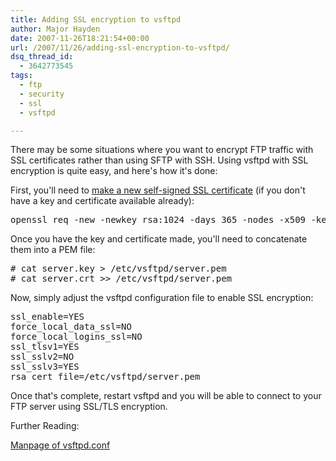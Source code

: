```yaml
---
title: Adding SSL encryption to vsftpd
author: Major Hayden
date: 2007-11-26T18:21:54+00:00
url: /2007/11/26/adding-ssl-encryption-to-vsftpd/
dsq_thread_id:
  - 3642773545
tags:
  - ftp
  - security
  - ssl
  - vsftpd

---
```

There may be some situations where you want to encrypt FTP traffic with SSL certificates rather than using SFTP with SSH. Using vsftpd with SSL encryption is quite easy, and here's how it's done:

First, you'll need to [make a new self-signed SSL certificate][1] (if you don't have a key and certificate available already):

<pre lang="html">openssl req -new -newkey rsa:1024 -days 365 -nodes -x509 -keyout server.key -out server.crt</pre>

Once you have the key and certificate made, you'll need to concatenate them into a PEM file:

<pre lang="html"># cat server.key > /etc/vsftpd/server.pem
# cat server.crt >> /etc/vsftpd/server.pem</pre>

Now, simply adjust the vsftpd configuration file to enable SSL encryption:

<pre lang="html">ssl_enable=YES
force_local_data_ssl=NO
force_local_logins_ssl=NO
ssl_tlsv1=YES
ssl_sslv2=NO
ssl_sslv3=YES
rsa_cert_file=/etc/vsftpd/server.pem</pre>

Once that's complete, restart vsftpd and you will be able to connect to your FTP server using SSL/TLS encryption.

Further Reading:

[Manpage of vsftpd.conf][2]

 [1]: http://rackerhacker.com/2007/08/02/generate-self-signed-certificate-and-key-in-one-line/
 [2]: http://vsftpd.beasts.org/vsftpd_conf.html
